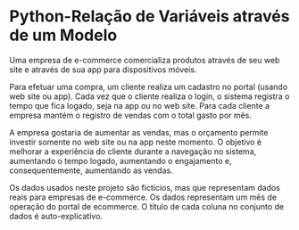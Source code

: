 # Python-Relação de Variáveis através de um Modelo

Uma empresa de e-commerce comercializa produtos através de seu web site e através de sua app para dispositivos móveis.

Para efetuar uma compra, um cliente realiza um cadastro no portal (usando web site ou app). Cada vez que o cliente realiza o login, o sistema registra o tempo que fica logado, seja na app ou no web site. Para cada cliente a empresa mantém o registro de vendas com o total gasto por mês.

A empresa gostaria de aumentar as vendas, mas o orçamento permite investir somente no web site ou na app neste momento. O objetivo é melhorar a experiência do cliente durante a navegação no sistema, aumentando o tempo logado, aumentando o engajamento e, consequentemente, aumentando as vendas.

Os dados usados neste projeto são fictícios, mas que representam dados reais para empresas de e-commerce. Os dados representam um mês de operação do portal de ecommerce. O título de cada coluna no conjunto de dados é auto-explicativo.


